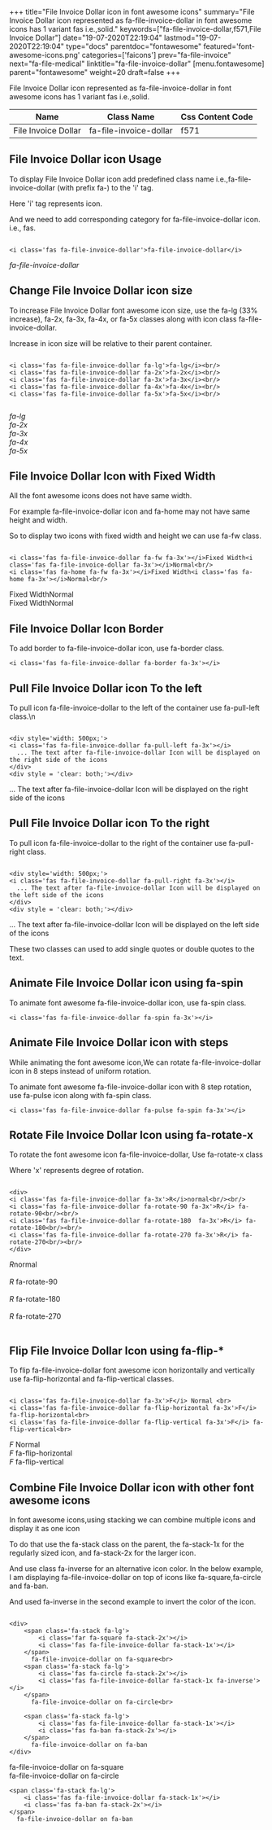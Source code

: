 +++
title="File Invoice Dollar icon in font awesome icons"
summary="File Invoice Dollar icon represented as fa-file-invoice-dollar in font awesome icons has 1 variant fas i.e.,solid."
keywords=["fa-file-invoice-dollar,f571,File Invoice Dollar"]
date="19-07-2020T22:19:04"
lastmod="19-07-2020T22:19:04"
type="docs"
parentdoc="fontawesome"
featured='font-awesome-icons.png'
categories=['faicons']
prev="fa-file-invoice"
next="fa-file-medical"
linktitle="fa-file-invoice-dollar"
[menu.fontawesome]
parent="fontawesome"
weight=20
draft=false
+++


File Invoice Dollar icon represented as fa-file-invoice-dollar in font awesome icons has 1 variant fas i.e.,solid.

<div class='table-responsive'><table class='table'><thead><tr><th>Name</th><th>Class Name</th><th>Css Content Code</th></tr></thead><tbody><tr><td>File Invoice Dollar</td><td>fa-file-invoice-dollar</td><td>f571</td></tr></tbody></table></div>



## File Invoice Dollar icon Usage

To display File Invoice Dollar icon add predefined class name i.e.,fa-file-invoice-dollar (with prefix fa-) to the 'i' tag.

Here 'i' tag represents icon.

And we need to add corresponding category for fa-file-invoice-dollar icon. i.e., fas.


```

<i class='fas fa-file-invoice-dollar'>fa-file-invoice-dollar</i>
```

<i class='fas fa-file-invoice-dollar'>fa-file-invoice-dollar</i>




## Change File Invoice Dollar icon size
To increase File Invoice Dollar font awesome icon size, use the fa-lg (33% increase), fa-2x, fa-3x, fa-4x, or fa-5x classes along with icon class fa-file-invoice-dollar.

Increase in icon size will be relative to their parent container. 

```

<i class='fas fa-file-invoice-dollar fa-lg'>fa-lg</i><br/>
<i class='fas fa-file-invoice-dollar fa-2x'>fa-2x</i><br/>
<i class='fas fa-file-invoice-dollar fa-3x'>fa-3x</i><br/>
<i class='fas fa-file-invoice-dollar fa-4x'>fa-4x</i><br/>
<i class='fas fa-file-invoice-dollar fa-5x'>fa-5x</i><br/>
            
```

<i class='fas fa-file-invoice-dollar fa-lg'>fa-lg</i><br/>
<i class='fas fa-file-invoice-dollar fa-2x'>fa-2x</i><br/>
<i class='fas fa-file-invoice-dollar fa-3x'>fa-3x</i><br/>
<i class='fas fa-file-invoice-dollar fa-4x'>fa-4x</i><br/>
<i class='fas fa-file-invoice-dollar fa-5x'>fa-5x</i><br/>
            



## File Invoice Dollar Icon with Fixed Width 

All the font awesome icons does not have same width.

For example fa-file-invoice-dollar icon and fa-home may not have same height and width.

So to display two icons with fixed width and height we can use fa-fw class.


```

<i class='fas fa-file-invoice-dollar fa-fw fa-3x'></i>Fixed Width<i class='fas fa-file-invoice-dollar fa-3x'></i>Normal<br/>
<i class='fas fa-home fa-fw fa-3x'></i>Fixed Width<i class='fas fa-home fa-3x'></i>Normal<br/>
```

<i class='fas fa-file-invoice-dollar fa-fw fa-3x'></i>Fixed Width<i class='fas fa-file-invoice-dollar fa-3x'></i>Normal<br/>
<i class='fas fa-home fa-fw fa-3x'></i>Fixed Width<i class='fas fa-home fa-3x'></i>Normal<br/>



## File Invoice Dollar Icon Border 

To add border to fa-file-invoice-dollar icon, use fa-border class.


```
<i class='fas fa-file-invoice-dollar fa-border fa-3x'></i>

```
<i class='fas fa-file-invoice-dollar fa-border fa-3x'></i>





## Pull File Invoice Dollar icon To the left

To pull icon fa-file-invoice-dollar to the left of the container use fa-pull-left class.\n

```

<div style='width: 500px;'>
<i class='fas fa-file-invoice-dollar fa-pull-left fa-3x'></i>
  ... The text after fa-file-invoice-dollar Icon will be displayed on the right side of the icons
</div>
<div style = 'clear: both;'></div>
```

<div style='width: 500px;'>
<i class='fas fa-file-invoice-dollar fa-pull-left fa-3x'></i>
  ... The text after fa-file-invoice-dollar Icon will be displayed on the right side of the icons
</div>
<div style = 'clear: both;'></div>




## Pull File Invoice Dollar icon To the right
To pull icon fa-file-invoice-dollar to the right of the container use fa-pull-right class.

```

<div style='width: 500px;'>
<i class='fas fa-file-invoice-dollar fa-pull-right fa-3x'></i>
  ... The text after fa-file-invoice-dollar Icon will be displayed on the left side of the icons
</div>
<div style = 'clear: both;'></div>
```

<div style='width: 500px;'>
<i class='fas fa-file-invoice-dollar fa-pull-right fa-3x'></i>
  ... The text after fa-file-invoice-dollar Icon will be displayed on the left side of the icons
</div>
<div style = 'clear: both;'></div>

These two classes can used to add single quotes or double quotes to the text.


## Animate File Invoice Dollar icon using fa-spin
To animate font awesome fa-file-invoice-dollar icon, use fa-spin class.

```
<i class='fas fa-file-invoice-dollar fa-spin fa-3x'></i>
```
<i class='fas fa-file-invoice-dollar fa-spin fa-3x'></i>




## Animate File Invoice Dollar icon with steps
While animating the font awesome icon,We can rotate fa-file-invoice-dollar icon in 8 steps instead of uniform rotation.

To animate font awesome fa-file-invoice-dollar icon with 8 step rotation, use fa-pulse icon along with fa-spin class.


```
<i class='fas fa-file-invoice-dollar fa-pulse fa-spin fa-3x'></i>

```
<i class='fas fa-file-invoice-dollar fa-pulse fa-spin fa-3x'></i>





## Rotate File Invoice Dollar Icon using fa-rotate-x
To rotate the font awesome icon fa-file-invoice-dollar, Use fa-rotate-x class

Where 'x' represents degree of rotation.


```

<div>
<i class='fas fa-file-invoice-dollar fa-3x'>R</i>normal<br/><br/>
<i class='fas fa-file-invoice-dollar fa-rotate-90 fa-3x'>R</i> fa-rotate-90<br/><br/> 
<i class='fas fa-file-invoice-dollar fa-rotate-180  fa-3x'>R</i> fa-rotate-180<br/><br/> 
<i class='fas fa-file-invoice-dollar fa-rotate-270 fa-3x'>R</i> fa-rotate-270<br/><br/>
</div>
```

<div>
<i class='fas fa-file-invoice-dollar fa-3x'>R</i>normal<br/><br/>
<i class='fas fa-file-invoice-dollar fa-rotate-90 fa-3x'>R</i> fa-rotate-90<br/><br/> 
<i class='fas fa-file-invoice-dollar fa-rotate-180  fa-3x'>R</i> fa-rotate-180<br/><br/> 
<i class='fas fa-file-invoice-dollar fa-rotate-270 fa-3x'>R</i> fa-rotate-270<br/><br/>
</div>




## Flip File Invoice Dollar Icon using fa-flip-*
To flip fa-file-invoice-dollar font awesome icon horizontally and vertically use fa-flip-horizontal and fa-flip-vertical classes. 

```

<i class='fas fa-file-invoice-dollar fa-3x'>F</i> Normal <br>
<i class='fas fa-file-invoice-dollar fa-flip-horizontal fa-3x'>F</i> fa-flip-horizontal<br>
<i class='fas fa-file-invoice-dollar fa-flip-vertical fa-3x'>F</i> fa-flip-vertical<br>
```

<i class='fas fa-file-invoice-dollar fa-3x'>F</i> Normal <br>
<i class='fas fa-file-invoice-dollar fa-flip-horizontal fa-3x'>F</i> fa-flip-horizontal<br>
<i class='fas fa-file-invoice-dollar fa-flip-vertical fa-3x'>F</i> fa-flip-vertical<br>




## Combine File Invoice Dollar icon with other font awesome icons
In font awesome icons,using stacking we can combine multiple icons and display it as one icon 

To do that use the fa-stack class on the parent, the fa-stack-1x for the regularly sized icon, and fa-stack-2x for the larger icon.

And use class fa-inverse for an alternative icon color. 
In the below example, I am displaying fa-file-invoice-dollar on top of icons like fa-square,fa-circle and fa-ban.

And used fa-inverse in the second example to invert the color of the icon.

```

<div>
    <span class='fa-stack fa-lg'>
        <i class='far fa-square fa-stack-2x'></i>
        <i class='fas fa-file-invoice-dollar fa-stack-1x'></i>
    </span>
      fa-file-invoice-dollar on fa-square<br>
    <span class='fa-stack fa-lg'>
        <i class='fas fa-circle fa-stack-2x'></i>
        <i class='fas fa-file-invoice-dollar fa-stack-1x fa-inverse'></i>
    </span>
      fa-file-invoice-dollar on fa-circle<br>

    <span class='fa-stack fa-lg'>
        <i class='fas fa-file-invoice-dollar fa-stack-1x'></i>
        <i class='fas fa-ban fa-stack-2x'></i>
    </span>
      fa-file-invoice-dollar on fa-ban
</div>
```

<div>
    <span class='fa-stack fa-lg'>
        <i class='far fa-square fa-stack-2x'></i>
        <i class='fas fa-file-invoice-dollar fa-stack-1x'></i>
    </span>
      fa-file-invoice-dollar on fa-square<br>
    <span class='fa-stack fa-lg'>
        <i class='fas fa-circle fa-stack-2x'></i>
        <i class='fas fa-file-invoice-dollar fa-stack-1x fa-inverse'></i>
    </span>
      fa-file-invoice-dollar on fa-circle<br>

    <span class='fa-stack fa-lg'>
        <i class='fas fa-file-invoice-dollar fa-stack-1x'></i>
        <i class='fas fa-ban fa-stack-2x'></i>
    </span>
      fa-file-invoice-dollar on fa-ban
</div>






